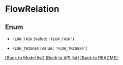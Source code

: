 # FlowRelation


## Enum

* `FLOW_TASK` (value: `'FLOW_TASK'`)

* `FLOW_TRIGGER` (value: `'FLOW_TRIGGER'`)

[[Back to Model list]](../README.md#documentation-for-models) [[Back to API list]](../README.md#documentation-for-api-endpoints) [[Back to README]](../README.md)


